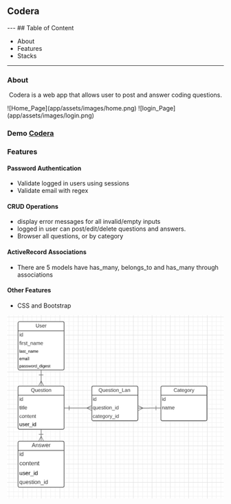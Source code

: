 <h2>Codera</h2>
---
## Table of Content
<ul>
  <li>About</li>
  <li>Features</li>
  <li>Stacks</li>
</ul>

---
### About
<p align="center"> Codera is a web app that allows user to post and answer coding questions.</p>
![Home_Page](app/assets/images/home.png)
![login_Page](app/assets/images/login.png)

### Demo <a href="https://codera-co.herokuapp.com/">Codera</a>

### Features

#### Password Authentication
* Validate logged in users using sessions
* Validate email with regex

#### CRUD Operations
* display error messages for all invalid/empty inputs
* logged in user can post/edit/delete questions and answers.
* Browser all questions, or by category

#### ActiveRecord Associations
* There are 5 models have has_many, belongs_to and has_many through associations

#### Other Features
* CSS and Bootstrap

![Domain_Model](app/assets/images/domain.png)
